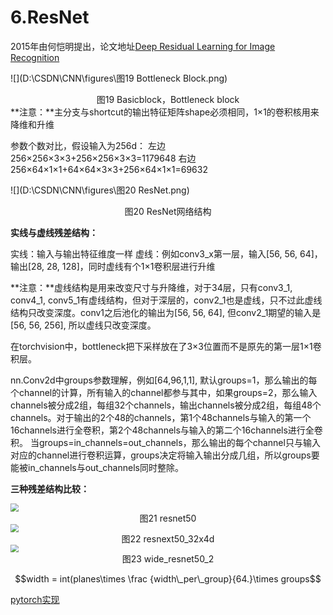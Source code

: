 # 6.ResNet

2015年由何恺明提出，论文地址[Deep Residual Learning for Image Recognition](https://arxiv.org/pdf/1512.03385.pdf)

![](D:\CSDN\CNN\figures\图19 Bottleneck Block.png)

<center>
    图19 Basicblock，Bottleneck block
</center>
**注意：**主分支与shortcut的输出特征矩阵shape必须相同，1×1的卷积核用来降维和升维

参数个数对比，假设输入为256d：
左边256×256×3×3+256×256×3×3=1179648
右边256×64×1×1+64×64×3×3+256×64×1×1=69632

![](D:\CSDN\CNN\figures\图20 ResNet.png)

<center>
    图20 ResNet网络结构
</center>

**实线与虚线残差结构：**

实线：输入与输出特征维度一样
虚线：例如conv3_x第一层，输入[56, 56, 64]，输出[28, 28, 128]，同时虚线有个1×1卷积层进行升维

**注意：**虚线结构是用来改变尺寸与升降维，对于34层，只有conv3_1, conv4_1, conv5_1有虚线结构，但对于深层的，conv2_1也是虚线，只不过此虚线结构只改变深度。conv1之后池化的输出为[56, 56, 64], 但conv2_1期望的输入是[56, 56, 256], 所以虚线只改变深度。

在torchvision中，bottleneck把下采样放在了3×3位置而不是原先的第一层1×1卷积层。

nn.Conv2d中groups参数理解，例如[64,96,1,1], 默认groups=1，那么输出的每个channel的计算，所有输入的channel都参与其中，如果groups=2，那么输入channels被分成2组，每组32个channels，输出channels被分成2组，每组48个channels。对于输出的2个48的channels，第1个48channels与输入的第一个16channels进行全卷积，第2个48channels与输入的第二个16channels进行全卷积。
当groups=in_channels=out_channels，那么输出的每个channel只与输入对应的channel进行卷积运算，groups决定将输入输出分成几组，所以groups要能被in_channels与out_channels同时整除。

**三种残差结构比较：**

<img src="D:\CSDN\CNN\figures\图21 resnet50.png" style="zoom:80%;" />

<center>
    图21 resnet50
</center>

<img src="D:\CSDN\CNN\figures\图22 resnext50_32x4d.png" style="zoom:80%;" />

<center>
    图22 resnext50_32x4d
</center>
<img src="D:\CSDN\CNN\figures\图23 wide_resnet50_2.png" style="zoom:80%;" />

<center>
    图23 wide_resnet50_2
</center>

$$width = int(planes\times \frac {width\_per\_group}{64.}\times groups$$

[pytorch实现](https://github.com/gdww97/CNN/blob/master/codes/ResNet.py)

